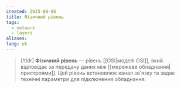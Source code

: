 ```yaml
---
created: 2025-08-06
title: Фізичний рівень
tags:
  - network
  - layers
aliases: 
lang: uk
---
```


> [!tldr]
> **Фізичний рівень** — рівень [[OSI|моделі OSI]], який відповідає за передачу даних між [[мережеве обладнання|пристроями]]. Цей рівень встановлює канал зв'язку та задає технічні параметри для підключення обладнання.
